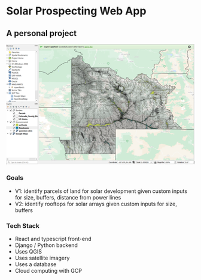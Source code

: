 # Solar Prospecting Web App

## A personal project
![Day 1](/Images/Screenshot%202022-10-18%20093947.png)

### Goals
* V1: identify parcels of land for solar development given custom inputs for size, buffers, distance from power lines
* V2: identify rooftops for solar arrays given custom inputs for size, buffers

### Tech Stack
* React and typescript front-end
* Django / Python backend
* Uses QGIS
* Uses satellite imagery
* Uses a database
* Cloud computing with GCP
